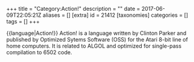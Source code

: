 +++
title = "Category:Action!"
description = ""
date = 2017-06-09T22:05:21Z
aliases = []
[extra]
id = 21412
[taxonomies]
categories = []
tags = []
+++

{{language|Action!}}
Action! is a language written by Clinton Parker and published by Optimized Sytems Software (OSS) for the Atari 8-bit line of home computers.
It is related to ALGOL and optimized for single-pass compilation to 6502 code.
